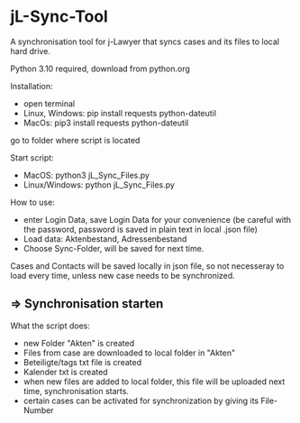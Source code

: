 # jL-Sync-Tool
A synchronisation tool for j-Lawyer that syncs cases and its files to local hard drive.

Python 3.10 required, download from python.org

Installation:
- open terminal
- Linux, Windows: pip install requests python-dateutil
- MacOs: pip3 install requests python-dateutil

go to folder where script is located

Start script:
- MacOS: python3 jL_Sync_Files.py
- Linux/Windows: python jL_Sync_Files.py

How to use: 
- enter Login Data, save Login Data for your convenience
(be careful with the password, password is saved in plain text in local .json file)
- Load data: Aktenbestand, Adressenbestand
- Choose Sync-Folder, will be saved for next time.

Cases and Contacts  will be saved locally in json file, so not necesseray to load every time, unless new case 
needs to be synchronized. 

=> Synchronisation starten
-----------------------------

What the script does:
- new Folder "Akten" is created
- Files from case are downloaded to local folder in "Akten"
- Beteiligte/tags txt file is created
- Kalender txt is created   
- when new files are added to local folder, this file will be uploaded next time, synchronisation starts.
- certain cases can be activated for synchronization by giving its File-Number
